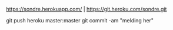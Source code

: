 https://sondre.herokuapp.com/ | https://git.heroku.com/sondre.git

git push heroku master:master
git commit -am "melding her"